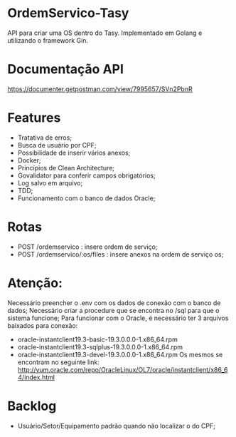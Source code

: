 # OrdemServico-Tasy
 API para criar uma OS dentro do Tasy.
 Implementado em Golang e utilizando o framework Gin.

# Documentação API
https://documenter.getpostman.com/view/7995657/SVn2PbnR

# Features
- Tratativa de erros;
- Busca de usuário por CPF;
- Possibilidade de inserir vários anexos;
- Docker;
- Princípios de Clean Architecture;
- Govalidator para conferir campos obrigatórios;
- Log salvo em arquivo;
- TDD;
- Funcionamento com o banco de dados Oracle;

# Rotas
- POST /ordemservico : insere ordem de serviço;
- POST /ordemservico/:os/files : insere anexos na ordem de serviço os;

# Atenção:
 Necessário preencher o .env com os dados de conexão com o banco de dados;
 Necessário criar a procedure que se encontra no /sql para que o sistema funcione;
 Para funcionar com o Oracle, é necessário ter 3 arquivos baixados para conexão:
- oracle-instantclient19.3-basic-19.3.0.0.0-1.x86_64.rpm 
- oracle-instantclient19.3-sqlplus-19.3.0.0.0-1.x86_64.rpm 
- oracle-instantclient19.3-devel-19.3.0.0.0-1.x86_64.rpm 
 Os mesmos se encontram no seguinte link: http://yum.oracle.com/repo/OracleLinux/OL7/oracle/instantclient/x86_64/index.html
 
# Backlog
- Usuário/Setor/Equipamento padrão quando não localizar o do CPF;
